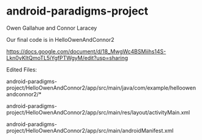 # android-paradigms-project
Owen Gallahue and Connor Laracey

Our final code is in HelloOwenAndConnor2

https://docs.google.com/document/d/18_MwgWc4BSMiihs14S-Lkn0yKItQmoTL5iYgfPTWgyM/edit?usp=sharing

Edited Files:

android-paradigms-project/HelloOwenAndConnor2/app/src/main/java/com/example/helloowenandconnor2/*

android-paradigms-project/HelloOwenAndConnor2/app/src/main/res/layout/activityMain.xml

android-paradigms-project/HelloOwenAndConnor2/app/src/main/androidManifest.xml



